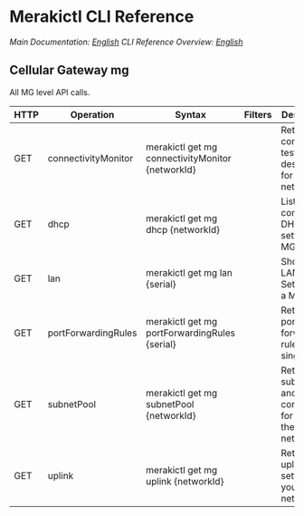 # Merakictl CLI Reference 

*Main Documentation: [English](https://github.com/ddexterpark/merakictl/README.md)*
*CLI Reference Overview: [English](https://github.com/ddexterpark/merakictl/tree/master/meraki/README.md)*

## Cellular Gateway mg  
  
  All MG level API calls.
  
  HTTP | Operation | Syntax | Filters | Description |
 ----- | --------- | ------ | ----------- | ----------- |
 GET  | connectivityMonitor | merakictl get mg connectivityMonitor {networkId} | | Return the connectivity testing destinations for an MG network.
 GET  | dhcp | merakictl get mg dhcp {networkId} | | List common DHCP settings of MGs.
 GET  | lan | merakictl get mg lan {serial} | | Show the LAN Settings of a MG.
 GET  | portForwardingRules | merakictl get mg portForwardingRules {serial} | | Returns the port forwarding rules for a single MG.
 GET  | subnetPool | merakictl get mg subnetPool {networkId} | | Return the subnet pool and mask configured for MGs in the network.
 GET  | uplink | merakictl get mg uplink {networkId} | | Returns the uplink settings for your MG network.
 